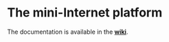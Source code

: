 # The mini-Internet platform

The documentation is available in the [**wiki**](https://github.com/nsg-ethz/mini_internet_project/wiki).
